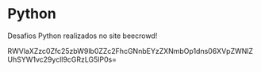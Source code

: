 # Python
Desafios Python realizados no site beecrowd!

RWVlaXZzc0Zfc25zbW9lb0ZZc2FhcGNnbEYzZXNmbOp1dns06XVpZWNlZUhSYW1vc29ycll9cGRzLG5lP0s=
